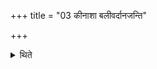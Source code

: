+++
title = "03 कीनाशा बलीवर्दानजन्ति"

+++

<details><summary>थिते</summary>

कीनाशा बलीवर्दानजन्ति ३
</details>

